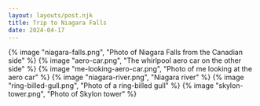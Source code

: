 ```yaml
---
layout: layouts/post.njk
title: Trip to Niagara Falls
date: 2024-04-17
---
```

<div class="img-container">
    {% image "niagara-falls.png", "Photo of Niagara Falls from the Canadian side" %}
    <!-- {% image "selfie-at-niagara-falls.png", "A selfie at Niagara falls" %} -->
    {% image "aero-car.png", "The whirlpool aero car on the other side" %}
    {% image "me-looking-aero-car.png", "Photo of me looking at the aero car" %}
    {% image "niagara-river.png", "Niagara river" %}
    {% image "ring-billed-gull.png", "Photo of a ring-billed gull" %}
    {% image "skylon-tower.png", "Photo of Skylon tower" %}
</div>
